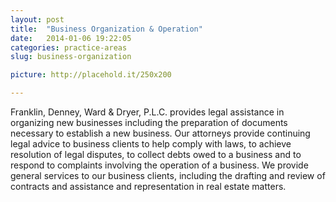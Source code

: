 ```yaml
---
layout: post
title:  "Business Organization & Operation"
date:   2014-01-06 19:22:05
categories: practice-areas
slug: business-organization

picture: http://placehold.it/250x200

---
```


Franklin, Denney, Ward & Dryer, P.L.C. provides legal assistance in organizing new businesses including the preparation of documents necessary to establish a new business. Our attorneys provide continuing legal advice to business clients to help comply with laws, to achieve resolution of legal disputes, to collect debts owed to a business and to respond to complaints involving the operation of a business. We provide general services to our business clients, including the drafting and review of contracts and assistance and representation in real estate matters.
